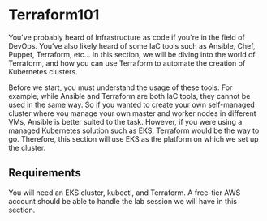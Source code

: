 # Terraform101

You've probably heard of Infrastructure as code if you're in the field of DevOps. You've also likely heard of some IaC tools such as Ansible, Chef, Puppet, Terraform, etc... In this section, we will be diving into the world of Terraform, and how you can use Terraform to automate the creation of Kubernetes clusters.

Before we start, you must understand the usage of these tools. For example, while Ansible and Terraform are both IaC tools, they cannot be used in the same way. So if you wanted to create your own self-managed cluster where you manage your own master and worker nodes in different VMs, Ansible is better suited to the task. However, if you were using a managed Kubernetes solution such as EKS, Terraform would be the way to go. Therefore, this section will use EKS as the platform on which we set up the cluster.

## Requirements

You will need an EKS cluster, kubectl, and Terraform. A free-tier AWS account should be able to handle the lab session we will have in this section.